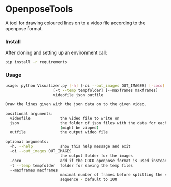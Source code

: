 # OpenposeTools

A tool for drawing coloured lines on to a video file according to the openpose format.

### Install
After cloning and setting up an environment call:
```bash
pip install -r requirements
```
### Usage
```bash
usage: python Visualizer.py [-h] [-oi --out_images OUT_IMAGES] [-coco]
                     [-t --temp tempfolder] [--maxframes maxframes]
                     videofile json outfile

Draw the lines given with the json data on to the given video.

positional arguments:
  videofile             the video file to write on
  json                  the folder of json files with the data for each frame
                        (might be zipped)
  outfile               the output video file

optional arguments:
  -h, --help            show this help message and exit
  -oi --out_images OUT_IMAGES
                        the output folder for the images
  -coco                 add if the COCO openpose format is used instead of body_25
  -t --temp tempfolder  folder for saving the temp files
  --maxframes maxframes
                        maximal number of frames before splitting the video
                        sequence - default to 100

```
